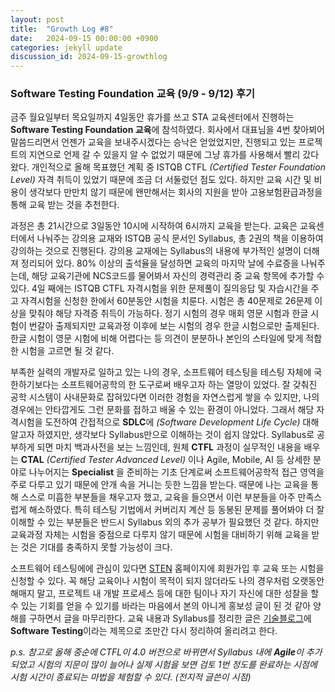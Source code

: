 ```yaml
---
layout: post
title:  "Growth Log #8"
date:   2024-09-15 00:00:00 +0900
categories: jekyll update
discussion_id: 2024-09-15-growthlog
---
```


### Software Testing Foundation 교육 (9/9 - 9/12) 후기

금주 월요일부터 목요일까지 4일동안 휴가를 쓰고 STA 교육센터에서 진행하는 **Software Testing Foundation 교육**에 참석하였다.
회사에서 대표님을 4번 찾아뵈어 말씀드리면서 언젠가 교육을 보내주시겠다는 승낙은 얻었었지만, 진행되고 있는 프로젝트의 지연으로 언제 갈 수 있을지 알 수 없었기 때문에 그냥 휴가를 사용해서 빨리 갔다왔다.
개인적으로 올해 목표했던 계획 중 ISTQB CTFL *(Certified Tester Foundation Level)* 자격 취득이 있었기 때문에 조금 더 서둘렀던 점도 있다.
하지만 교육 시간 및 비용이 생각보다 만만치 않기 때문에 왠만해서는 회사의 지원을 받아 고용보험환급과정을 통해 교육 받는 것을 추천한다.

과정은 총 21시간으로 3일동안 10시에 시작하여 6시까지 교육을 받는다.
교육은 교육센터에서 나눠주는 강의용 교재와 ISTQB 공식 문서인 Syllabus, 총 2권의 책을 이용하여 강의하는 것으로 진행된다.
강의용 교재에는 Syllabus의 내용에 부가적인 설명이 더해져 정리되어 있다.
80% 이상의 출석율을 달성하면 교육의 마지막 날에 수료증을 나눠주는데, 해당 교육기관에 NCS코드를 물어봐서 자신의 경력관리 중 교육 항목에 추가할 수 있다.
4일 째에는 ISTQB CTFL 자격시험을 위한 문제풀이 질의응답 및 자습시간을 주고 자격시험을 신청한 한에서 60분동안 시험을 치룬다.
시험은 총 40문제로 26문제 이상을 맞춰야 해당 자격증 취득이 가능하다.
정기 시험의 경우 매회 영문 시험과 한글 시험이 번갈아 출제되지만 교육과정 이후에 보는 시험의 경우 한글 시험으로만 출제된다.
한글 시험이 영문 시험에 비해 어렵다는 등 의견이 분분하나 본인의 스타일에 맞게 적합한 시험을 고르면 될 것 같다.

부족한 실력의 개발자로 일하고 있는 나의 경우, 소프트웨어 테스팅을 테스팅 자체에 국한하기보다는 소프트웨어공학의 한 도구로써 배우고자 하는 열망이 있었다.
잘 갖춰진 공학 시스템이 사내문화로 잡혀있다면 이러한 경험을 자연스럽게 쌓을 수 있지만, 나의 경우에는 안타깝게도 그런 문화를 접하고 배울 수 있는 환경이 아니었다.
그래서 해당 자격시험을 도전하여 간접적으로 **SDLC**에 *(Software Development Life Cycle)* 대해 알고자 하였지만, 생각보다 Syllabus만으로 이해하는 것이 쉽지 않았다.
Syllabus로 공부하게 되면 마치 백과사전을 보는 느낌인데, 원체 **CTFL** 과정이 실무적인 내용을 배우는 **CTAL** *(Certified Tester Advanced Level)* 이나 Agile, Mobile, AI 등 상세한 분야로 나누어지는 **Specialist** 을 준비하는 기초 단계로써 소프트웨어공학적 접근 영역을 주로 다루고 있기 때문에 안개 속을 거니는 듯한 느낌을 받는다.
때문에 나는 교육을 통해 스스로 미흡한 부분들을 채우고자 했고, 교육을 들으면서 이런 부분들을 아주 만족스럽게 해소하였다.
특히 테스팅 기법에서 커버리지 계산 등 동봉된 문제를 풀어봐야 더 잘 이해할 수 있는 부분들은 반드시 Syllabus 외의 추가 공부가 필요했던 것 같다.
하지만 교육과정 자체는 시험을 중점으로 다루지 않기 때문에 시험을 대비하기 위해 교육을 받는 것은 기대를 충족하지 못할 가능성이 크다.

소프트웨어 테스팅에에 관심이 있다면 [STEN](https://www.sten.or.kr/exam/examlist.php) 홈페이지에 회원가입 후 교육 또는 시험을 신청할 수 있다.
꼭 해당 교육이나 시험이 목적이 되지 않더라도 나의 경우처럼 오랫동안 해매지 말고, 프로젝트 내 개발 프로세스 등에 대한 팀이나 자기 자신에 대한 성찰을 할 수 있는 기회를 얻을 수 있기를 바라는 마음에서 본의 아니게 홍보성 글이 된 것 같아 양해를 구하면서 글을 마무리한다.
교육 내용과 Syllabus를 정리한 글은 [기술블로그](https://cold9.gitlab.io/blog)에 **Software Testing**이라는 제목으로 조만간 다시 정리하여 올리려고 한다.

*p.s. 참고로 올해 중순에 CTFL이 4.0 버전으로 바뀌면서 Syllabus 내에 **Agile**이 추가되었고 시험의 지문이 많이 늘어나 실제 시험을 보면 검토 1번 정도를 완료하는 시점에 시험 시간이 종료되는 마법을 체험할 수 있다. (전지적 글쓴이 시점)*
